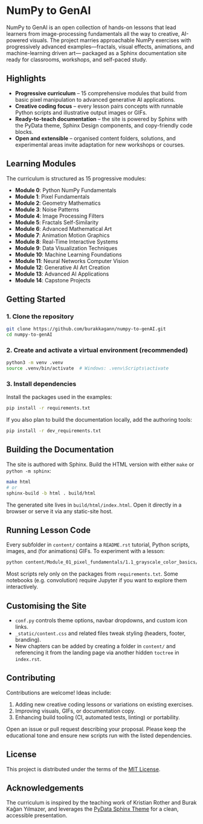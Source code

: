 # NumPy to GenAI

NumPy to GenAI is an open collection of hands-on lessons that lead learners from
image-processing fundamentals all the way to creative, AI-powered visuals. The
project marries approachable NumPy exercises with progressively advanced
examples—fractals, visual effects, animations, and machine-learning driven art—
packaged as a Sphinx documentation site ready for classrooms, workshops, and
self-paced study.

## Highlights

- **Progressive curriculum** – 15 comprehensive modules that build from basic
  pixel manipulation to advanced generative AI applications.
- **Creative coding focus** – every lesson pairs concepts with runnable Python
  scripts and illustrative output images or GIFs.
- **Ready-to-teach documentation** – the site is powered by Sphinx with the
  PyData theme, Sphinx Design components, and copy-friendly code blocks.
- **Open and extensible** – organised content folders, solutions, and
  experimental areas invite adaptation for new workshops or courses.

## Learning Modules

The curriculum is structured as 15 progressive modules:

- **Module 0**: Python NumPy Fundamentals
- **Module 1**: Pixel Fundamentals
- **Module 2**: Geometry Mathematics
- **Module 3**: Noise Patterns
- **Module 4**: Image Processing Filters
- **Module 5**: Fractals Self-Similarity
- **Module 6**: Advanced Mathematical Art
- **Module 7**: Animation Motion Graphics
- **Module 8**: Real-Time Interactive Systems
- **Module 9**: Data Visualization Techniques
- **Module 10**: Machine Learning Foundations
- **Module 11**: Neural Networks Computer Vision
- **Module 12**: Generative AI Art Creation
- **Module 13**: Advanced AI Applications
- **Module 14**: Capstone Projects

## Getting Started

### 1. Clone the repository

```bash
git clone https://github.com/burakkagann/numpy-to-genAI.git
cd numpy-to-genAI
```

### 2. Create and activate a virtual environment (recommended)

```bash
python3 -m venv .venv
source .venv/bin/activate  # Windows: .venv\Scripts\activate
```

### 3. Install dependencies

Install the packages used in the examples:

```bash
pip install -r requirements.txt
```

If you also plan to build the documentation locally, add the authoring tools:

```bash
pip install -r dev_requirements.txt
```

## Building the Documentation

The site is authored with Sphinx. Build the HTML version with either `make` or
`python -m sphinx`:

```bash
make html
# or
sphinx-build -b html . build/html
```

The generated site lives in `build/html/index.html`. Open it directly in a
browser or serve it via any static-site host.

## Running Lesson Code

Every subfolder in `content/` contains a `README.rst` tutorial, Python scripts,
images, and (for animations) GIFs. To experiment with a lesson:

```bash
python content/Module_01_pixel_fundamentals/1.1_grayscale_color_basics/1.1.1_color_basics/rgb/rgb.py
```

Most scripts rely only on the packages from `requirements.txt`. Some notebooks
(e.g. convolution) require Jupyter if you want to explore them interactively.

## Customising the Site

- `conf.py` controls theme options, navbar dropdowns, and custom icon links.
- `_static/content.css` and related files tweak styling (headers, footer,
  branding).
- New chapters can be added by creating a folder in `content/` and referencing
  it from the landing page via another hidden `toctree` in `index.rst`.

## Contributing

Contributions are welcome! Ideas include:

1. Adding new creative coding lessons or variations on existing exercises.
2. Improving visuals, GIFs, or documentation copy.
3. Enhancing build tooling (CI, automated tests, linting) or portability.

Open an issue or pull request describing your proposal. Please keep the
educational tone and ensure new scripts run with the listed dependencies.

## License

This project is distributed under the terms of the [MIT License](LICENSE).

## Acknowledgements

The curriculum is inspired by the teaching work of Kristian Rother and Burak
Kağan Yılmazer, and leverages the [PyData Sphinx Theme] for a clean, accessible
presentation.

[PyData Sphinx Theme]: https://pydata-sphinx-theme.readthedocs.io/
